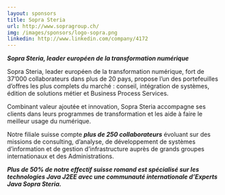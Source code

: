 ```yaml
---
layout: sponsors
title: Sopra Steria
url: http://www.sopragroup.ch/
img: /images/sponsors/logo-sopra.png
linkedin: http://www.linkedin.com/company/4172
---
```


***Sopra Steria, leader européen de la transformation numérique***

Sopra Steria, leader européen de la transformation numérique, fort de 37’000 collaborateurs dans plus de 20 pays, propose l’un des portefeuilles d’offres les plus complets du marché : conseil, intégration de systèmes, édition de solutions métier et Business Process Services.

Combinant valeur ajoutée et innovation, Sopra Steria accompagne ses clients dans leurs programmes de transformation et les aide à faire le meilleur usage du numérique.

Notre filiale suisse compte ***plus de 250 collaborateurs*** évoluant sur des missions de consulting, d’analyse, de développement de systèmes d’information et de gestion d’infrastructure auprès de grands groupes internationaux et des Administrations.

***Plus de 50% de notre effectif suisse romand est spécialisé sur les technologies Java J2EE avec une communauté internationale d’Experts Java Sopra Steria.***
